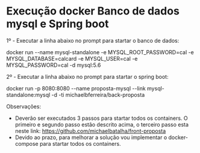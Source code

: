 # Execução docker Banco de dados mysql e Spring boot

1º - Executar a linha abaixo no prompt para startar o banco de dados:

docker run --name mysql-standalone -e MYSQL_ROOT_PASSWORD=cal -e MYSQL_DATABASE=calcard -e MYSQL_USER=cal -e MYSQL_PASSWORD=cal -d mysql:5.6

2º - Executar a linha abaixo no prompt para startar o spring boot:

docker run -p 8080:8080 --name proposta-mysql --link mysql-standalone:mysql -d -ti michaelbferreira/back-proposta


Observações:
- Deverão ser executados 3 passos para startar todos os containers. O primeiro e segundo passo estão descrito acima, o terceiro passo esta neste link: https://github.com/michaelbatalha/front-proposta
- Devido ao prazo, para melhorar a solução vou implementar o docker-compose para startar todos os containers.
